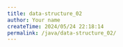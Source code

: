 ```yaml
---
title: data-structure_02
author: Your name
createTime: 2024/05/24 22:18:14
permalink: /java/data-structure_02/
---
```

